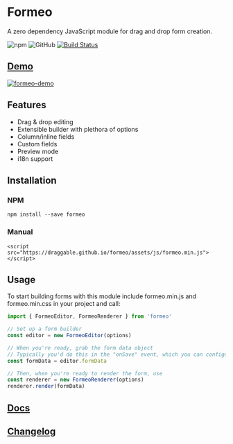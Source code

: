 # Formeo

A zero dependency JavaScript module for drag and drop form creation.

![npm](https://img.shields.io/npm/v/formeo.svg) ![GitHub](https://img.shields.io/github/license/Draggable/formeo.svg) [![Build Status](https://travis-ci.com/Draggable/formeo.svg?branch=master)](https://travis-ci.com/Draggable/formeo)

## [Demo](https://draggable.github.io/formeo/)

[![formeo-demo](https://user-images.githubusercontent.com/1457540/54798148-72c3c400-4c14-11e9-9d3f-bafe1ce0c8c1.gif)](https://draggable.github.io/formeo/)

## Features

- Drag & drop editing
- Extensible builder with plethora of options
- Column/inline fields
- Custom fields
- Preview mode
- i18n support

## Installation

### NPM

```
npm install --save formeo
```

### Manual

```
<script src="https://draggable.github.io/formeo/assets/js/formeo.min.js"></script>
```

## Usage

To start building forms with this module include formeo.min.js and formeo.min.css in your project and call:

```javascript
import { FormeoEditor, FormeoRenderer } from 'formeo'

// Set up a form builder
const editor = new FormeoEditor(options)

// When you're ready, grab the form data object
// Typically you'd do this in the "onSave" event, which you can configure through the editor's options object
const formData = editor.formData

// Then, when you're ready to render the form, use
const renderer = new FormeoRenderer(options)
renderer.render(formData)
```

## [Docs](https://github.com/Draggable/formeo/blob/master/docs/README.md)

## [Changelog](https://github.com/Draggable/formeo/blob/master/CHANGELOG.md)
